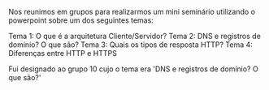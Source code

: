 Nos reunimos em grupos para realizarmos um mini seminário utilizando o powerpoint sobre um dos seguintes temas:

Tema 1: O que é a arquitetura Cliente/Servidor?
Tema 2: DNS e registros de domínio? O que são?
Tema 3: Quais os tipos de resposta HTTP?
Tema 4: Diferenças entre HTTP e HTTPS

Fui designado ao grupo 10 cujo o tema era 'DNS e registros de domínio? O que são?'
